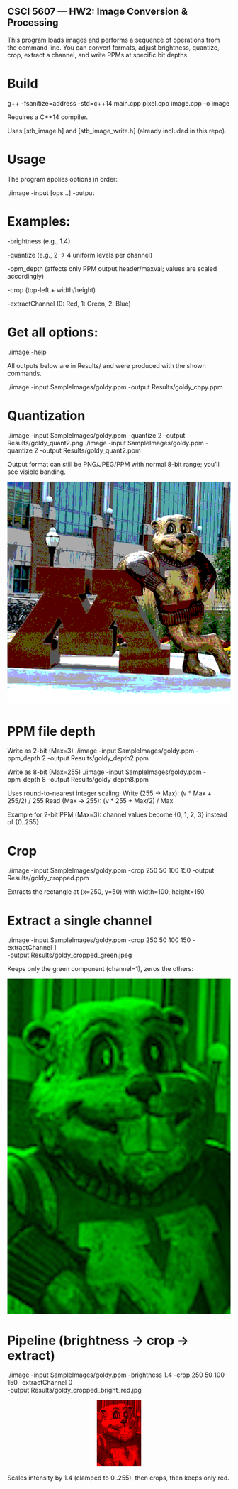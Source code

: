 ## CSCI 5607 — HW2: Image Conversion & Processing

This program loads images and performs a sequence of operations from the command line. You can convert formats, adjust brightness, quantize, crop, extract a channel, and write PPMs at specific bit depths.

# Build
g++ -fsanitize=address -std=c++14 main.cpp pixel.cpp image.cpp -o image


Requires a C++14 compiler.

Uses [stb_image.h] and [stb_image_write.h] (already included in this repo).

# Usage

The program applies options in order:

./image -input <infile> [ops…] -output <outfile>


# Examples:

-brightness <factor> (e.g., 1.4)

-quantize <nbits> (e.g., 2 → 4 uniform levels per channel)

-ppm_depth <nbits> (affects only PPM output header/maxval; values are scaled accordingly)

-crop <x y w h> (top-left + width/height)

-extractChannel <c> (0: Red, 1: Green, 2: Blue)

# Get all options:

./image -help

All outputs below are in Results/ and were produced with the shown commands.

./image -input SampleImages/goldy.ppm -output Results/goldy_copy.ppm

# Quantization 

./image -input SampleImages/goldy.ppm -quantize 2 -output Results/goldy_quant2.png
./image -input SampleImages/goldy.ppm -quantize 2 -output Results/goldy_quant2.ppm

Output format can still be PNG/JPEG/PPM with normal 8-bit range; you’ll see visible banding.

<p align="center">
  <img src="Results/goldy_quant2.png" width="560">
</p>

# PPM file depth 

Write as 2-bit (Max=3)
./image -input SampleImages/goldy.ppm -ppm_depth 2 -output Results/goldy_depth2.ppm

Write as 8-bit (Max=255)
./image -input SampleImages/goldy.ppm -ppm_depth 8 -output Results/goldy_depth8.ppm


Uses round-to-nearest integer scaling:
Write (255 → Max): (v * Max + 255/2) / 255
Read (Max → 255): (v * 255 + Max/2) / Max

Example for 2-bit PPM (Max=3): channel values become {0, 1, 2, 3} instead of {0..255}.

# Crop

./image -input SampleImages/goldy.ppm -crop 250 50 100 150 -output Results/goldy_cropped.ppm

Extracts the rectangle at (x=250, y=50) with width=100, height=150.



# Extract a single channel

./image -input SampleImages/goldy.ppm -crop 250 50 100 150 -extractChannel 1 \
  -output Results/goldy_cropped_green.jpeg

Keeps only the green component (channel=1), zeros the others:

<p align="center">
  <img src="Results/goldy_cropped_green.jpeg" width="560">
</p>


# Pipeline (brightness → crop → extract)

./image -input SampleImages/goldy.ppm -brightness 1.4 -crop 250 50 100 150 -extractChannel 0 \
  -output Results/goldy_cropped_bright_red.jpg
  
<p align="center">
  <img src="Results/goldy_cropped_bright_red.jpg">
</p>

Scales intensity by 1.4 (clamped to 0..255), then crops, then keeps only red.


